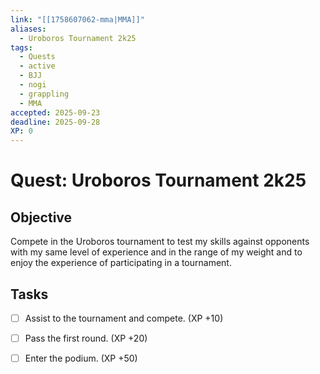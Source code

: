 ```yaml
---
link: "[[1758607062-mma|MMA]]"
aliases:
  - Uroboros Tournament 2k25
tags:
  - Quests
  - active
  - BJJ
  - nogi
  - grappling
  - MMA
accepted: 2025-09-23
deadline: 2025-09-28
XP: 0
---
```

# Quest: Uroboros Tournament 2k25
## Objective
Compete in the Uroboros tournament to test my skills against opponents with my same level of experience and in the range of my weight and to enjoy the experience of participating in a tournament.

## Tasks
- [ ] Assist to the tournament and compete. (XP +10)
- [ ] Pass the first round. (XP +20)
- [ ] Enter the podium. (XP +50)

